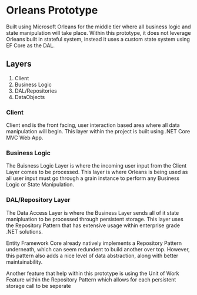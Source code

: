 # Orleans Prototype 

Built using Microsoft Orleans for the middle tier where all business logic and state manipulation will take place. Within this prototype, it does not leverage Orleans built in stateful system, instead it uses a custom state system using EF Core as the DAL. 

## Layers
 1. Client
 2. Business Logic
 3. DAL/Repositories
 4. DataObjects


 ### Client

 Client end is the front facing, user interaction based area where all data manipulation will begin. This layer within the project is built using .NET Core MVC Web App.


 ### Business Logic

 The Buisness Logic Layer is where the incoming user input from the Client Layer comes to be processed. This layer is where Orleans is being used as all user input must go through a grain instance to perform any Business Logic or State Manipulation. 

 ### DAL/Repository Layer

 The Data Access Layer is where the Business Layer sends all of it state manipluation to be processed through persistent storage. This layer uses the Repository Pattern that has extensive usage within enterprise grade .NET solutions. 

 Entity Framework Core already natively implements a Repository Pattern underneath, which can seem redundent to build another over top. However, this pattern also adds a nice level of data abstraction, along with better maintainability. 
 
 Another feature that help within this prototype is using the Unit of Work Feature within the Repository Pattern which allows for each persistent storage call to be seperate 